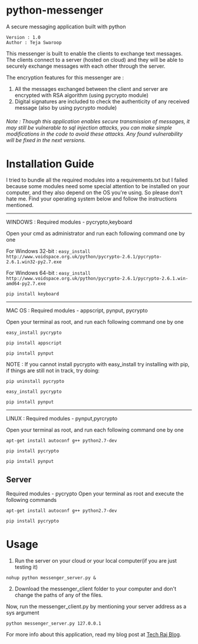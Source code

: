 # python-messenger

A secure messaging application built with python
```
Version : 1.0
Author : Teja Swaroop
```


This messenger is built to enable the clients to exchange text messages. The clients connect to a server (hosted on cloud) and they will be able to securely exchange messages with each other through the server.

The encryption features for this messenger are : 
1. All the messages exchanged between the client and server are encrypted with RSA algorithm (using pycrypto module)
2. Digital signatures are included to check the authenticity of any received message (also by using pycrypto module)

###### Note : Though this application enables secure transmission of messages, it may still be vulnerable to sql injection attacks, you can make simple modifications in the code to avoid these attacks. Any found vulnerability will be fixed in the next versions.


# Installation Guide
I tried to bundle all the required modules into a requirements.txt but I failed because some modules need some special attention to be installed on your computer, and they also depend on the OS you're using. So please don't hate me.
Find your operating system below and follow the instructions mentioned.

-------------------------------------------------------------------------------

WINDOWS : 
Required modules - pycrypto,keyboard

Open your cmd as administrator and run each following command one by one

For Windows 32-bit : 
```easy_install http://www.voidspace.org.uk/python/pycrypto-2.6.1/pycrypto-2.6.1.win32-py2.7.exe```

For Windows 64-bit : 
```easy_install http://www.voidspace.org.uk/python/pycrypto-2.6.1/pycrypto-2.6.1.win-amd64-py2.7.exe```

```pip install keyboard```



-------------------------------------------------------------------------------



MAC OS : 
Required modules - appscript, pynput, pycrypto

Open your terminal as root, and run each following command one by one

```easy_install pycrypto```

```pip install appscript```

```pip install pynput```

NOTE : If you cannot install pycrypto with easy_install try installing with pip, if things are still not in track, try doing: 

```pip uninstall pycrypto```

```easy_install pycrypto```

```pip install pynput```



-------------------------------------------------------------------------------



LINUX : 
Required modules - pynput,pyrcrypto

Open your terminal as root, and run each following command one by one

```apt-get install autoconf g++ python2.7-dev```

```pip install pycrypto```

```pip install pynput```

## Server
Required modules - pycrypto
Open your terminal as root and execute the following commands

```apt-get install autoconf g++ python2.7-dev```

```pip install pycrypto```

# Usage
1. Run the server on your cloud or your local computer(if you are just testing it)
```
nohup python messenger_server.py &
```
2. Download the messenger_client folder to your computer and don't change the paths of any of the files.

Now, run the messenger_client.py by mentioning your server address as a sys argument
```
python messenger_server.py 127.0.0.1
```
For more info about this application, read my blog post at [Tech Raj Blog](https://blog.techraj156.com/).
